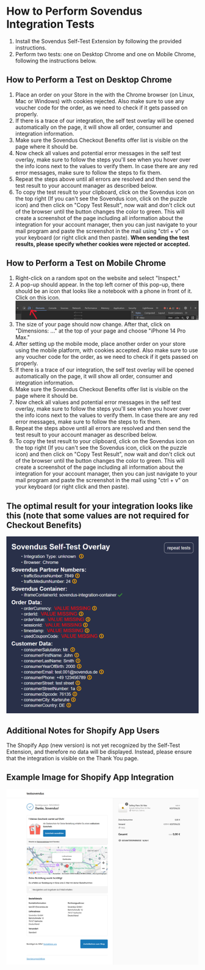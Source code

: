 # How to Perform Sovendus Integration Tests

1. Install the Sovendus Self-Test Extension by following the provided instructions.
2. Perform two tests: one on Desktop Chrome and one on Mobile Chrome, following the instructions below.

## How to Perform a Test on Desktop Chrome

1. Place an order on your Store in the with the Chrome browser (on Linux, Mac or Windows) with cookies rejected. Also make sure to use any voucher code for the order, as we need to check if it gets passed on properly.
2. If there is a trace of our integration, the self test overlay will be opened automatically on the page, it will show all order, consumer and integration information.
3. Make sure the Sovendus Checkout Benefits offer list is visible on the page where it should be.
4. Now check all values and potential error messages in the self test overlay, make sure to follow the steps you'll see when you hover over the info icons next to the values to verify them. In case there are any red error messages, make sure to follow the steps to fix them.
5. Repeat the steps above until all errors are resolved and then send the test result to your account manager as described below.
6. To copy the test result to your clipboard, click on the Sovendus icon on the top right (If you can't see the Sovendus icon, click on the puzzle icon) and then click on "Copy Test Result", now wait and don't click out of the browser until the button changes the color to green. This will create a screenshot of the page including all information about the integration for your account manager, then you can just navigate to your mail program and paste the screenshot in the mail using "ctrl + v" on your keyboard (or right click and then paste). **When sending the test results, please specify whether cookies were rejected or accepted.**

## How to Perform a Test on Mobile Chrome

1. Right-click on a random spot on the website and select "Inspect."
2. A pop-up should appear. In the top left corner of this pop-up, there should be an icon that looks like a notebook with a phone in front of it. Click on this icon. ![Mobile symbol image](https://raw.githubusercontent.com/Sovendus-GmbH/Sovendus-Integration-Selftester-Browser-Plugin/main/docs/Mobilesymbol-image.png)
3. The size of your page should now change. After that, click on "Dimensions: ..." at the top of your page and choose "iPhone 14 Pro Max."
4. After setting up the mobile mode, place another order on your store using the mobile platform, with cookies accepted. Also make sure to use any voucher code for the order, as we need to check if it gets passed on properly.
5. If there is a trace of our integration, the self test overlay will be opened automatically on the page, it will show all order, consumer and integration information.
6. Make sure the Sovendus Checkout Benefits offer list is visible on the page where it should be.
7. Now check all values and potential error messages in the self test overlay, make sure to follow the steps you'll see when you hover over the info icons next to the values to verify them. In case there are any red error messages, make sure to follow the steps to fix them.
8. Repeat the steps above until all errors are resolved and then send the test result to your account manager as described below.
9. To copy the test result to your clipboard, click on the Sovendus icon on the top right (If you can't see the Sovendus icon, click on the puzzle icon) and then click on "Copy Test Result", now wait and don't click out of the browser until the button changes the color to green. This will create a screenshot of the page including all information about the integration for your account manager, then you can just navigate to your mail program and paste the screenshot in the mail using "ctrl + v" on your keyboard (or right click and then paste).

## The optimal result for your integration looks like this (note that some values are not required for Checkout Benefits)

![CB image](https://raw.githubusercontent.com/Sovendus-GmbH/Sovendus-Integration-Selftester-Browser-Plugin/main/docs/CheckoutBenefits.png)

## Additional Notes for Shopify App Users

The Shopify App (new version) is not yet recognized by the Self-Test Extension, and therefore no data will be displayed. Instead, please ensure that the integration is visible on the Thank You page.

## Example Image for Shopify App Integration

![Shopify-App-image](https://raw.githubusercontent.com/Sovendus-GmbH/Sovendus-Integration-Selftester-Browser-Plugin/main/docs/Shopify-App.png)
